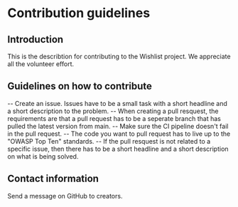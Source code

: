 # Contribution guidelines

## Introduction
This is the describtion for contributing to the Wishlist project. We appreciate all the volunteer effort. 

## Guidelines on how to contribute
-- Create an issue. Issues have to be a small task with a short headline and a short description to the problem.
-- When creating a pull resquest, the requirements are that a pull request has to be a seperate branch that has pulled the latest version from main.
-- Make sure the CI pipeline doesn't fail in the pull request.
-- The code you want to pull request has to live up to the "OWASP Top Ten" standards.
-- If the pull resquest is not related to a specific issue, then there has to be a short headline and a short description on what is being solved.

## Contact information
Send a message on GitHub to creators.
